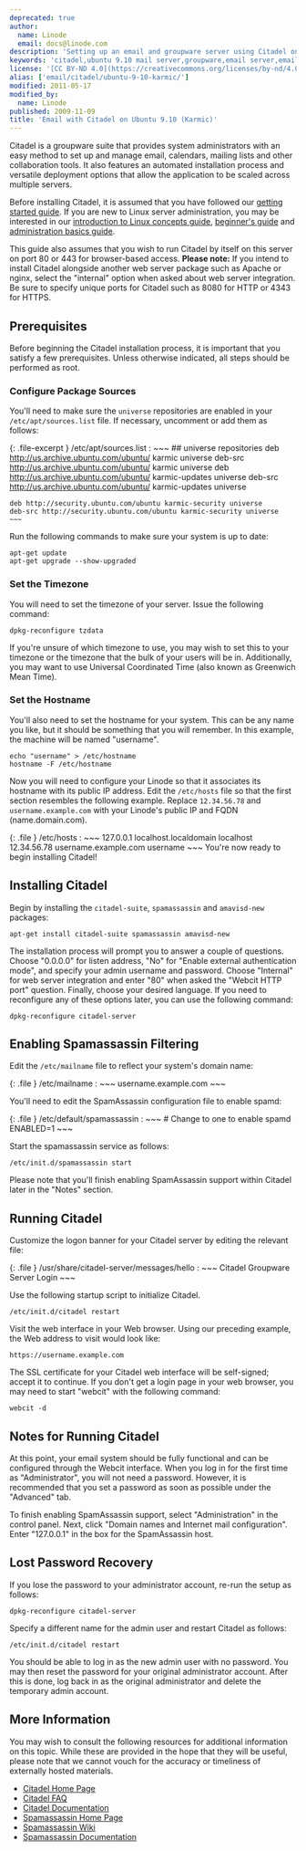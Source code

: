 ```yaml
---
deprecated: true
author:
  name: Linode
  email: docs@linode.com
description: 'Setting up an email and groupware server using Citadel on an Ubuntu 9.10 (Karmic) Linode.'
keywords: 'citadel,ubuntu 9.10 mail server,groupware,email server,email howto'
license: '[CC BY-ND 4.0](https://creativecommons.org/licenses/by-nd/4.0)'
alias: ['email/citadel/ubuntu-9-10-karmic/']
modified: 2011-05-17
modified_by:
  name: Linode
published: 2009-11-09
title: 'Email with Citadel on Ubuntu 9.10 (Karmic)'
---
```




Citadel is a groupware suite that provides system administrators with an easy method to set up and manage email, calendars, mailing lists and other collaboration tools. It also features an automated installation process and versatile deployment options that allow the application to be scaled across multiple servers.

Before installing Citadel, it is assumed that you have followed our [getting started guide](/docs/getting-started/). If you are new to Linux server administration, you may be interested in our [introduction to Linux concepts guide](/docs/tools-reference/introduction-to-linux-concepts/), [beginner's guide](/docs/beginners-guide/) and [administration basics guide](/docs/using-linux/administration-basics).

This guide also assumes that you wish to run Citadel by itself on this server on port 80 or 443 for browser-based access. **Please note:** If you intend to install Citadel alongside another web server package such as Apache or nginx, select the "internal" option when asked about web server integration. Be sure to specify unique ports for Citadel such as 8080 for HTTP or 4343 for HTTPS.

Prerequisites
-------------

Before beginning the Citadel installation process, it is important that you satisfy a few prerequisites. Unless otherwise indicated, all steps should be performed as root.

### Configure Package Sources

You'll need to make sure the `universe` repositories are enabled in your `/etc/apt/sources.list` file. If necessary, uncomment or add them as follows:

{: .file-excerpt }
/etc/apt/sources.list
:   ~~~
    ## universe repositories
    deb http://us.archive.ubuntu.com/ubuntu/ karmic universe
    deb-src http://us.archive.ubuntu.com/ubuntu/ karmic universe
    deb http://us.archive.ubuntu.com/ubuntu/ karmic-updates universe
    deb-src http://us.archive.ubuntu.com/ubuntu/ karmic-updates universe

    deb http://security.ubuntu.com/ubuntu karmic-security universe
    deb-src http://security.ubuntu.com/ubuntu karmic-security universe
    ~~~

Run the following commands to make sure your system is up to date:

    apt-get update
    apt-get upgrade --show-upgraded

### Set the Timezone

You will need to set the timezone of your server. Issue the following command:

    dpkg-reconfigure tzdata

If you're unsure of which timezone to use, you may wish to set this to your timezone or the timezone that the bulk of your users will be in. Additionally, you may want to use Universal Coordinated Time (also known as Greenwich Mean Time).

### Set the Hostname

You'll also need to set the hostname for your system. This can be any name you like, but it should be something that you will remember. In this example, the machine will be named "username".

    echo "username" > /etc/hostname
    hostname -F /etc/hostname

Now you will need to configure your Linode so that it associates its hostname with its public IP address. Edit the `/etc/hosts` file so that the first section resembles the following example. Replace `12.34.56.78` and `username.example.com` with your Linode's public IP and FQDN (name.domain.com).

{: .file }
/etc/hosts
:   ~~~
    127.0.0.1 localhost.localdomain localhost
    12.34.56.78 username.example.com username
    ~~~
You're now ready to begin installing Citadel!

Installing Citadel
------------------

Begin by installing the `citadel-suite`, `spamassassin` and `amavisd-new` packages:

    apt-get install citadel-suite spamassassin amavisd-new 

The installation process will prompt you to answer a couple of questions. Choose "0.0.0.0" for listen address, "No" for "Enable external authentication mode", and specify your admin username and password. Choose "Internal" for web server integration and enter "80" when asked the "Webcit HTTP port" question. Finally, choose your desired language. If you need to reconfigure any of these options later, you can use the following command:

    dpkg-reconfigure citadel-server

Enabling Spamassassin Filtering
-------------------------------

Edit the `/etc/mailname` file to reflect your system's domain name:

{: .file }
/etc/mailname
:   ~~~
    username.example.com
    ~~~

You'll need to edit the SpamAssassin configuration file to enable spamd:

{: .file }
/etc/default/spamassassin
:   ~~~
    # Change to one to enable spamd
    ENABLED=1
    ~~~

Start the spamassassin service as follows:

    /etc/init.d/spamassassin start

Please note that you'll finish enabling SpamAssassin support within Citadel later in the "Notes" section.

Running Citadel
---------------

Customize the logon banner for your Citadel server by editing the relevant file:

{: .file }
/usr/share/citadel-server/messages/hello
:   ~~~
    Citadel Groupware Server Login
    ~~~

Use the following startup script to initialize Citadel.

    /etc/init.d/citadel restart 

Visit the web interface in your Web browser. Using our preceding example, the Web address to visit would look like:

    https://username.example.com

The SSL certificate for your Citadel web interface will be self-signed; accept it to continue. If you don't get a login page in your web browser, you may need to start "webcit" with the following command:

    webcit -d

Notes for Running Citadel
-------------------------

At this point, your email system should be fully functional and can be configured through the Webcit interface. When you log in for the first time as "Administrator", you will not need a password. However, it is recommended that you set a password as soon as possible under the "Advanced" tab.

To finish enabling SpamAssassin support, select "Administration" in the control panel. Next, click "Domain names and Internet mail configuration". Enter "127.0.0.1" in the box for the SpamAssassin host.

Lost Password Recovery
----------------------

If you lose the password to your administrator account, re-run the setup as follows:

    dpkg-reconfigure citadel-server

Specify a different name for the admin user and restart Citadel as follows:

    /etc/init.d/citadel restart

You should be able to log in as the new admin user with no password. You may then reset the password for your original administrator account. After this is done, log back in as the original administrator and delete the temporary admin account.

More Information
----------------

You may wish to consult the following resources for additional information on this topic. While these are provided in the hope that they will be useful, please note that we cannot vouch for the accuracy or timeliness of externally hosted materials.

- [Citadel Home Page](http://www.citadel.org/doku.php)
- [Citadel FAQ](http://www.citadel.org/doku.php?id=faq:start)
- [Citadel Documentation](http://www.citadel.org/doku.php?id=documentation:start)
- [Spamassassin Home Page](http://spamassassin.apache.org/)
- [Spamassassin Wiki](http://wiki.apache.org/spamassassin/)
- [Spamassassin Documentation](http://spamassassin.apache.org/doc.html)



